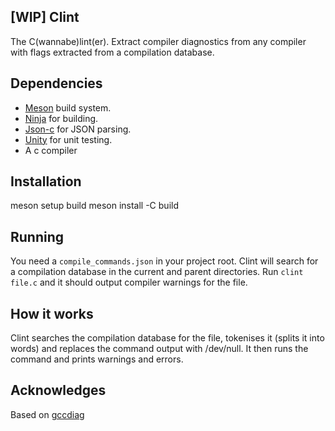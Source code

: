 [WIP] Clint
-----------

The C(wannabe)lint(er). Extract compiler diagnostics from any compiler with flags extracted from a compilation
database.

## Dependencies

- [Meson](https://github.com/mesonbuild/meson) build system.
- [Ninja](https://github.com/ninja-build/ninja) for building.
- [Json-c](https://github.com/json-c/json-c) for JSON parsing.
- [Unity](https://github.com/ThrowTheSwitch/Unity) for unit testing.
- A c compiler

## Installation

meson setup build
meson install -C build

## Running

You need a ```compile_commands.json``` in your project root. Clint will search for a compilation
database in the current and parent directories. Run ```clint file.c``` and it should
output compiler warnings for the file.

## How it works

Clint searches the compilation database for the file, tokenises it (splits it into words)
and replaces the command output with /dev/null. It then runs the command and prints warnings
and errors.

## Acknowledges

Based on [gccdiag](https://gitlab.com/andrejr/gccdiag)
